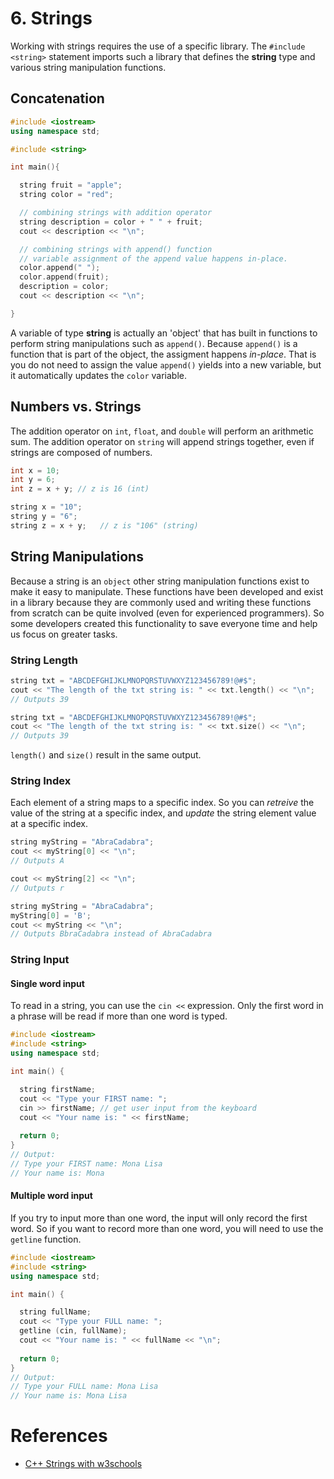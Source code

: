 # 6. Strings

Working with strings requires the use of a specific library. The `#include <string>` statement imports such a library that defines the __string__ type and various string manipulation functions.

## Concatenation

```c++
#include <iostream>
using namespace std;

#include <string>

int main(){

  string fruit = "apple";
  string color = "red";

  // combining strings with addition operator
  string description = color + " " + fruit;
  cout << description << "\n";

  // combining strings with append() function
  // variable assignment of the append value happens in-place.
  color.append(" "); 
  color.append(fruit);
  description = color;
  cout << description << "\n";

}
```

 A variable of type __string__ is actually an 'object' that has built in functions to perform string manipulations such as `append()`. Because `append()` is a function that is part of the object, the assigment happens _in-place_. That is you do not need to assign the value `append()` yields into a new variable, but it automatically updates the `color` variable.

## Numbers vs. Strings

The addition operator on `int`, `float`, and `double` will perform an arithmetic sum. The addition operator on `string` will append strings together, even if strings are composed of numbers.

```c++
int x = 10;
int y = 6;
int z = x + y; // z is 16 (int)

string x = "10";
string y = "6";
string z = x + y;   // z is "106" (string)
```

## String Manipulations

Because a string is an `object` other string manipulation functions exist to make it easy to manipulate. These functions have been developed and exist in a library because they are commonly used and writing these functions from scratch can be quite involved (even for experienced programmers). So some developers created this functionality to save everyone time and help us focus on greater tasks.

### String Length

```c++
string txt = "ABCDEFGHIJKLMNOPQRSTUVWXYZ123456789!@#$";
cout << "The length of the txt string is: " << txt.length() << "\n";
// Outputs 39
```

```c++
string txt = "ABCDEFGHIJKLMNOPQRSTUVWXYZ123456789!@#$";
cout << "The length of the txt string is: " << txt.size() << "\n";
// Outputs 39
```

`length()` and `size()` result in the same output.

### String Index

Each element of a string maps to a specific index. So you can _retreive_ the value of the string at a specific index, and _update_ the string element value at a specific index.

```c++
string myString = "AbraCadabra";
cout << myString[0] << "\n";
// Outputs A

cout << myString[2] << "\n";
// Outputs r

string myString = "AbraCadabra";
myString[0] = 'B';
cout << myString << "\n";
// Outputs BbraCadabra instead of AbraCadabra
```

### String Input

#### Single word input
To read in a string, you can use the `cin <<` expression. Only the first word in a phrase will be read if more than one word is typed.

```c++
#include <iostream>
#include <string>
using namespace std;

int main() {

  string firstName;
  cout << "Type your FIRST name: ";
  cin >> firstName; // get user input from the keyboard
  cout << "Your name is: " << firstName;
  
  return 0;
}
// Output:
// Type your FIRST name: Mona Lisa
// Your name is: Mona
```

#### Multiple word input

If you try to input more than one word, the input will only record the first word. So if you want to record more than one word, you will need to use the `getline` function.

```c++
#include <iostream>
#include <string>
using namespace std;

int main() {

  string fullName;
  cout << "Type your FULL name: ";
  getline (cin, fullName);
  cout << "Your name is: " << fullName << "\n";
  
  return 0;
}
// Output:
// Type your FULL name: Mona Lisa
// Your name is: Mona Lisa
```

# References
- [C++ Strings with w3schools](https://www.w3schools.com/cpp/cpp_strings.asp)

